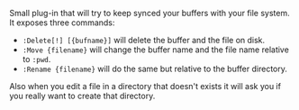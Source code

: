 Small plug-in that will try to keep synced your buffers with your
file system. It exposes three commands:

- `:Delete[!] [{bufname}]` will delete the buffer and the file on
  disk.
- `:Move {filename}` will change the buffer name and the file name
  relative to `:pwd`.
- `:Rename {filename}` will do the same but relative to the buffer
  directory.

Also when you edit a file in a directory that doesn't exists it
will ask you if you really want to create that directory.
